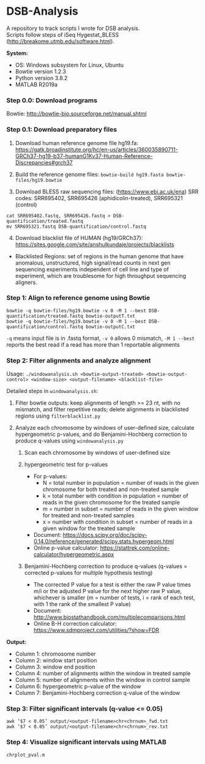 # DSB-Analysis
A repository to track scripts I wrote for DSB analysis. <br>
Scripts follow steps of iSeq Hygestat_BLESS (http://breakome.utmb.edu/software.html). <br>

**System:**
 - OS: Windows subsystem for Linux, Ubuntu
 - Bowtie version 1.2.3
 - Python version 3.8.2
 - MATLAB R2019a

### Step 0.0: Download programs
Bowtie: http://bowtie-bio.sourceforge.net/manual.shtml


### Step 0.1: Download preparatory files
1. Download human reference genome file hg19.fa: https://gatk.broadinstitute.org/hc/en-us/articles/360035890711-GRCh37-hg19-b37-humanG1Kv37-Human-Reference-Discrepancies#grch37

2. Build the reference genome files: `bowtie-build hg19.fasta bowtie-files/hg19.bowtie`

3. Download BLESS raw sequencing files: (https://www.ebi.ac.uk/ena) SRR codes: SRR695402, SRR695426 (aphidicolin-treated), SRR695321 (control)
 ```
 cat SRR695402.fastq, SRR695426.fastq > DSB-quantification/treated.fastq
 mv SRR695321.fastq DSB-quantification/control.fastq
 ```
4. Download blacklist file of HUMAN (hg19/GRCh37): https://sites.google.com/site/anshulkundaje/projects/blacklists
- Blacklisted Regions: set of regions in the human genome that have anomalous, unstructured, high signal/read counts in next gen sequencing experiments independent of cell line and type of experiment, which are troublesome for high throughput sequencing aligners.


### Step 1: Align to reference genome using Bowtie
```
bowtie -q bowtie-files/hg19.bowtie -v 0 -M 1 --best DSB-quantification/treated.fastq bowtie-outputT.txt
bowtie -q bowtie-files/hg19.bowtie -v 0 -M 1 --best DSB-quantification/control.fastq bowtie-outputC.txt
```
`-q` means input file is in .fastq format, `-v 0` allows 0 mismatch, `-M 1 --best` reports the best read if a read has more than 1 reportable alignments

### Step 2: Filter alignments and analyze alignment
Usage: `./windowanalysis.sh <bowtie-output-treated> <bowtie-output-control> <window-size> <output-filename> <blacklist-file>`

Detailed steps in `windowanalysis.sh`:
1. Filter bowtie outputs: keep alignments of length >= 23 nt, with no mismatch, and filter repetitive reads; delete alignments in blacklisted regions using `filterblacklist.py`

2. Analyze each chromosome by windows of user-defined size, calculate hypergeometric p-values, and do Benjamini-Hochberg correction to produce q-values using `windowanalysis.py`
    1) Scan each chromosome by windows of user-defined size
&nbsp;

    2) hypergeometric test for p-values
        * For p-values:
          * N = total number in population = number of reads in the given chromosome for both treated and non-treated sample
          * k = total number with condition in population = number of reads in the given chromosome for the treated sample
          * m = number in subset = number of reads in the given window for treated and non-treated samples
          * x = number with condition in subset = number of reads in a given window for the treated sample
        * Document: https://docs.scipy.org/doc/scipy-0.14.0/reference/generated/scipy.stats.hypergeom.html
        * Online p-value calculator: https://stattrek.com/online-calculator/hypergeometric.aspx

    3) Benjamini-Hochberg correction to produce q-values (q-values = corrected p-values for multiple hypothesis testing)
        * The corrected P value for a test is either the raw P value times m/i or the adjusted P value for the next higher raw P value, whichever is smaller (m = number of tests, i = rank of each test, with 1 the rank of the smallest P value)
        * Document: http://www.biostathandbook.com/multiplecomparisons.html
        * Online B-H correction calculator: https://www.sdmproject.com/utilities/?show=FDR

**Output:**
- Column 1: chromosome number
- Column 2: window start position
- Column 3: window end position
- Column 4: number of alignments within the window in treated sample
- Column 5: number of alignments within the window in control sample
- Column 6: hypergeometric p-value of the window
- Column 7: Benjamini-Hochberg correction q-value of the window


### Step 3: Filter significant intervals (q-value <= 0.05)
```
awk ‘$7 < 0.05’ output/<output-filename>chr<chrnum>_fwd.txt
awk ‘$7 < 0.05’ output/<output-filename>chr<chrnum>_rev.txt
```

### Step 4: Visualize significant intervals using MATLAB
`chrplot_pval.m`


